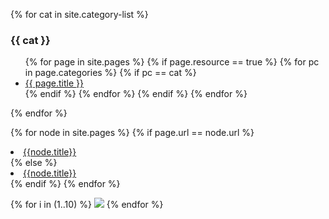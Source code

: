 
{% for cat in site.category-list %}
### {{ cat }}
<ul>
{% for page in site.pages %}
{% if page.resource == true %}
{% for pc in page.categories %}
{% if pc == cat %}
<li><a href="{{ page.url }}">{{ page.title }}</a></li>
{% endif %}   <!-- cat-match-p -->
{% endfor %}  <!-- page-category -->
{% endif %}   <!-- resource-p -->
{% endfor %}  <!-- page -->
</ul>
{% endfor %}  <!-- cat -->



  {% for node in site.pages %}
    {% if page.url == node.url %}
      <li class="active"><a href="{{node.url}}" class="active">{{node.title}}</a></li>
    {% else %}
      <li><a href="{{node.url}}">{{node.title}}</a></li>
    {% endif %}
  {% endfor %}

  <section>
{% for i in (1..10) %}
<img src="/images/{{ page.cid }}/{{ i }}.jpg">
{% endfor %}
</section>